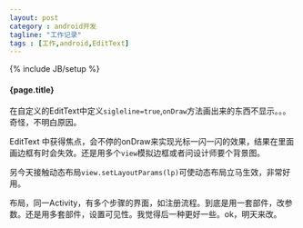 ```yaml
---
layout: post
category : android开发
tagline: "工作记录"
tags : [工作,android,EditText]
---
```

{% include JB/setup %}

<h4>{page.title}</h4>

在自定义的EditText中定义`sigleline=true`,`onDraw`方法画出来的东西不显示。。。奇怪，不明白原因。

EditText 中获得焦点，会不停的onDraw来实现光标一闪一闪的效果，结果在里面画边框有时会失效。还是用多个`view`模拟边框或者问设计师要个背景图。

另今天接触动态布局`view.setLayoutParams(lp)`可使动态布局立马生效，非常好用。

布局，同一Activity，有多个步骤的界面，如注册流程。到底是用一套部件，改参数。还是用多套部件，设置可见性。我觉得后一种更好一些。ok，明天来改。



